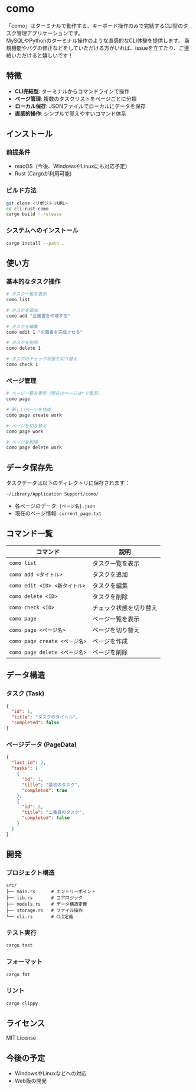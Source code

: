 # como

「como」はターミナルで動作する、キーボード操作のみで完結するCLI型のタスク管理アプリケーションです。  
MySQLやPythonのターミナル操作のような直感的なCLI体験を提供します。
新規機能やバグの修正などをしていただける方がいれば、issueを立てたり、ご連絡いただけると嬉しいです！

## 特徴

- **CLI完結型**: ターミナルからコマンドラインで操作
- **ページ管理**: 複数のタスクリストをページごとに分類
- **ローカル保存**: JSONファイルでローカルにデータを保存
- **直感的操作**: シンプルで覚えやすいコマンド体系

## インストール

### 前提条件

- macOS（今後、WindowsやLinuxにも対応予定）
- Rust (Cargoが利用可能)

### ビルド方法

```bash
git clone <リポジトリURL>
cd cli-rust-como
cargo build --release
```

### システムへのインストール

```bash
cargo install --path .
```

## 使い方

### 基本的なタスク操作

```bash
# タスク一覧を表示
como list

# タスクを追加
como add "企画書を作成する"

# タスクを編集
como edit 1 "企画書を完成させる"

# タスクを削除
como delete 1

# タスクのチェック状態を切り替え
como check 1
```

### ページ管理

```bash
# ページ一覧を表示（現在のページは*で表示）
como page

# 新しいページを作成
como page create work

# ページを切り替え
como page work

# ページを削除
como page delete work
```

## データ保存先

タスクデータは以下のディレクトリに保存されます：

```text
~/Library/Application Support/como/
```

- 各ページのデータ: `{ページ名}.json`
- 現在のページ情報: `current_page.txt`

## コマンド一覧

| コマンド | 説明 |
|---------|------|
| `como list` | タスク一覧を表示 |
| `como add <タイトル>` | タスクを追加 |
| `como edit <ID> <新タイトル>` | タスクを編集 |
| `como delete <ID>` | タスクを削除 |
| `como check <ID>` | チェック状態を切り替え |
| `como page` | ページ一覧を表示 |
| `como page <ページ名>` | ページを切り替え |
| `como page create <ページ名>` | ページを作成 |
| `como page delete <ページ名>` | ページを削除 |

## データ構造

### タスク (Task)

```json
{
  "id": 1,
  "title": "タスクのタイトル",
  "completed": false
}
```

### ページデータ (PageData)

```json
{
  "last_id": 2,
  "tasks": [
    {
      "id": 1,
      "title": "最初のタスク",
      "completed": true
    },
    {
      "id": 2,
      "title": "二番目のタスク",
      "completed": false
    }
  ]
}
```

## 開発

### プロジェクト構造

```text
src/
├── main.rs      # エントリーポイント
├── lib.rs       # コアロジック
├── models.rs    # データ構造定義
├── storage.rs   # ファイル操作
└── cli.rs       # CLI定義
```

### テスト実行

```bash
cargo test
```

### フォーマット

```bash
cargo fmt
```

### リント

```bash
cargo clippy
```

## ライセンス

MIT License

## 今後の予定

- WindowsやLinuxなどへの対応
- Web版の開発

